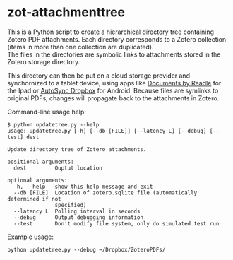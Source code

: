 # zot-attachmenttree

This is a Python script to create a hierarchical directory tree containing Zotero PDF attachments.
Each directory corresponds to a Zotero collection (items in more than one collection are duplicated).  
The files in the directories are symbolic links to attachments stored in the Zotero storage directory.

This directory can then be put on a cloud storage provider and synchornized to a tablet device, using apps like [Documents by Readle](https://readdle.com/products/documents) for the Ipad or [AutoSync Dropbox](https://play.google.com/store/apps/details?id=com.ttxapps.dropsync&hl=en) for Android.   Because files are symlinks to original PDFs, changes will propagate back to the attachments in Zotero.

Command-line usage help:

```
$ python updatetree.py --help
usage: updatetree.py [-h] [--db [FILE]] [--latency L] [--debug] [--test] dest

Update directory tree of Zotero attachments.

positional arguments:
  dest         Ouptut location

optional arguments:
  -h, --help   show this help message and exit
  --db [FILE]  Location of zotero.sqlite file (automatically determined if not
               specified)
  --latency L  Polling interval in seconds
  --debug      Output debugging information
  --test       Don't modify file system, only do simulated test run
```

Example usage:
```
python updatetree.py --debug ~/Dropbox/ZoteroPDFs/
```
